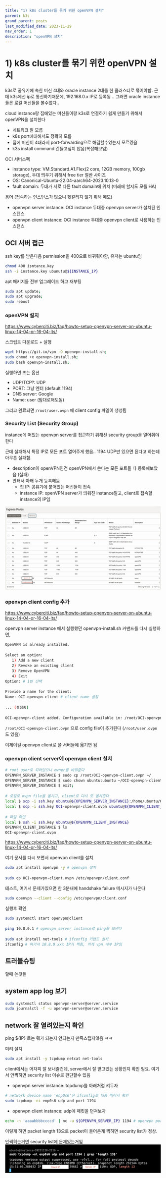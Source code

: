 ```yaml
---
title: "1) k8s cluster를 묶기 위한 openVPN 설치"
parent: k3s
grand_parent: posts
last_modified_date: 2023-11-29
nav_order: 1
description: "openVPN 설치"
---
```


# 1) k8s cluster를 묶기 위한 openVPN 설치

k3s로 공유기에 속한 머신 4대와 oracle instance 2대를 한 클러스터로 묶어야함. 근데 k3s에선 ip로 통신하기때문에, 192.168.0.x IP로 등록됨 .. 그러면 oracle instance들은 로컬 머신들을 볼수없다..

cloud instance랑 집에있는 머신들이랑 k3s로 연결하기 쉽게 만들기 위해서 openVPN을 설치한다

- 네트워크 잘 모름
- k8s port에대해서도 정확히 모름
- 집에 머신이 4대라서 port-forwarding으로 해결할수있는지 모르겠음
- k3s install command 건들고싶지 않음(복잡해보임)

OCI 서버스펙
- instance type: VM.Standard.A1.Flex(2 core, 12GB memory, 100gb storage), 두대 띄우기 위해서 free tier 절반 사이즈
- OS: Canonical-Ubuntu-22.04-aarch64-2023.10.13-0
- fault domain: 두대가 서로 다른 fault domain에 위치 (미래에 할지도 모를 HA)

용어 (접속하는 인스턴스가 많으니 헷갈리지 않기 위해 메모)
- openvpn server instance: OCI instance 두대중 openvpn server가 설치된 인스턴스
- openvpn client instance: OCI instance 두대중 openvpn client로 사용하는 인스턴스


## OCI 서버 접근
ssh key를 받은다음 permission을 400으로 바꿔줘야함, 유저는 ubuntu임
```sh
chmod 400 isntance.key
ssh -i instance.key ubunutu@${INSTANCE_IP}
```

apt 패키지들 전부 업그레이드 하고 재부팅
```sh
sudo apt update;
sudo apt upgrade;
sudo reboot
```

### openVPN 설치

https://www.cyberciti.biz/faq/howto-setup-openvpn-server-on-ubuntu-linux-14-04-or-16-04-lts/

스크립트 다운로드 + 실행
```sh
wget https://git.io/vpn -O openvpn-install.sh;
sudo chmod +x openvpn-install.sh;
sudo bash openvpn-install.sh;
```

실행하면 뜨는 옵션
- UDP/TCP?: UDP
- PORT: 그냥 엔터 (default 1194)
- DNS server: Google
- Name: user (맘대로해도됨)

그리고 완료되면 `/root/user.ovpn` 에 client config 파일이 생성됨

### Security List (Security Group)
instance에 떠있는 openvpn server를 접근하기 위해선 security group을 열어줘야한다

근데 실패해서 특정 IP로 모든 포트 열어주게 했음..
1194 UDP만 있으면 된다고 하는데 아무튼 실패함.

- description이 openVPN인건 openVPN에서 쓴다는 모든 포트들 다 등록해보았음 (실패)
- 안돼서 아래 두개 등록해둠
  - 집 IP: 공유기에 붙어있는 머신들이 접속
  - instance IP: openVPN server가 띄워진 instance말고, client로 접속할 instance의 IP임

![image](openvpn/1.jpg)

### openvpn client config 추가
https://www.cyberciti.biz/faq/howto-setup-openvpn-server-on-ubuntu-linux-14-04-or-16-04-lts/

openvpn server instance 에서 실행했던 openvpn-install.sh 커맨드를 다시 실행하면,
```sh
OpenVPN is already installed.

Select an option:
   1) Add a new client
   2) Revoke an existing client
   3) Remove OpenVPN
   4) Exit
Option: # 1번 선택 

Provide a name for the client:
Name: OCI-openvpn-client # client name 설정

... (설정중)

OCI-openvpn-client added. Configuration available in: /root/OCI-openvpn-client.ovpn

```

`/root/OCI-openvpn-client.ovpn` 으로 config file이 추가된다
(`/root/user.ovpn` 도 있음)

이제이걸 openvpn client로 쓸 서버들에 옮기면 됨

### openvpn client server에 openvpn client 설치

```sh
# root user로 되어있으니 owner를 바꿔준다
OPENVPN_SERVER_INSTANCE $ sudo cp /root/OCI-openvpn-client.ovpn ~/
OPENVPN_SERVER_INSTANCE $ sudo chown ubuntu:ubuntu ~/OCI-openvpn-client.ovpn
OPENVPN_SERVER_INSTANCE $ exit;

# 로컬로 ovpn file을 옮기고, client로 다시 또 옮겨준다
local $ scp -i ssh.key ubuntu@${OPENVPN_SERVER_INSTANCE}:/home/ubuntu/OCI-openvpn-client.ovpn .
local $ scp -i ssh.key OCI-openvpn-client.ovpn ubuntu@${OPENVPN_CLIENT_INSTANCE}:/home/ubuntu/

# 파일 확인
local $ ssh -i ssh.key ubuntu@${OPENVPN_CLIENT_INSTANCE}
OPENVPN_CLIENT_INSTANCE $ ls
OCI-openvpn-client.ovpn
```

https://www.cyberciti.biz/faq/howto-setup-openvpn-server-on-ubuntu-linux-14-04-or-16-04-lts/

여기 문서를 다시 보면서 openvpn client를 설치
```sh
sudo apt install openvpn -y # openvpn 설치

sudo cp OCI-openvpn-client.ovpn /etc/openvpn/client.conf
```

테스트, 여기서 문제가있으면 한 3분내에 handshake failure 메시지가 나온다
```sh
sudo openvpn --client --config /etc/openvpn/client.conf
```

실행후 확인
```sh
sudo systemctl start openvpn@client

ping 10.8.0.1 # openvpn server instance로 ping을 보낸다

sudo apt install net-tools # ifconfig 커맨드 설치
ifconfig # 여기서 10.8.0.xxx IP가 찍힘, 이게 vpn 내부 IP임
```




## 트러블슈팅
할때 쓴것들

## system app log 보기
```sh
sudo systemctl status openvpn-server@server.service
sudo journalctl -f -u openvpn-server@server.service
```

## network 잘 열려있는지 확인
ping ${IP} 로는 뭐가 되는지 안되는지 만족스럽지않음 ㅋㅋ

미리 설치
```sh
sudo apt install -y tcpdump netcat net-tools
```

client에서는 어차피 잘 보내줄건데, server에서 잘 받고있는 상황인지 확인 필요.
여기서 안찍히면 security list 이슈로 판단할수 있음

- openvpn server instance: tcpdump를 아래처럼 켜두자
```sh
# network device name 'enp0s6'은 ifconfig로 대충 찍어서 확인
sudo tcpdump -ni enp0s6 udp and port 1194
```

- openvpn client instance: udp에 패킷을 던져보자
```sh
echo -n 'aaaabbbbccccd' | nc -u ${OPENVPN_SERVER_IP} 1194 # openvpn port가 1194
```

이렇게 하면 packet length 13으로 packet이 들어온게 찍히면 security list가 정상.

안찍히는거면 security list에 문제있는거임
![img](openvpn/2.jpg)
